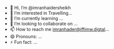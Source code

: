 - 👋 Hi, I’m @imranhaidersheikh
- 👀 I’m interested in Travelling...
- 🌱 I’m currently learning ...
- 💞️ I’m looking to collaborate on ...
- 📫 How to reach me imranhader@iffimw.digtal...
- 😄 Pronouns: ...
- ⚡ Fun fact: ...

<!---
imranhaidersheikh/imranhaidersheikh is a ✨ special ✨ repository because its `README.md` (this file) appears on your GitHub profile.
You can click the Preview link to take a look at your changes.
--->
